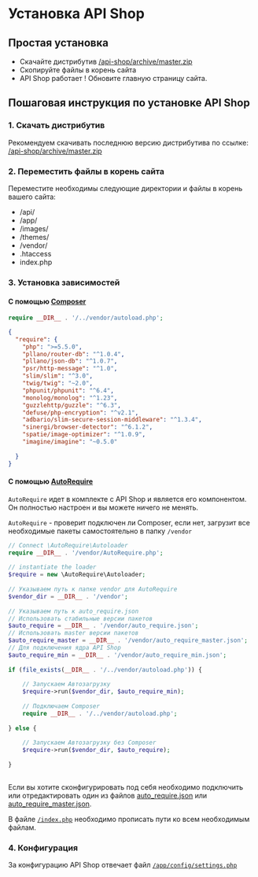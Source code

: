 # Установка API Shop
## Простая установка
- Скачайте дистрибутив [/api-shop/archive/master.zip](https://github.com/pllano/api-shop/archive/master.zip)
- Скопируйте файлы в корень сайта
- API Shop работает ! Обновите главную страницу сайта.

## Пошаговая инструкция по установке API Shop
### 1. Скачать дистрибутив
Рекомендуем скачивать последнюю версию дистрибутива по ссылке: [/api-shop/archive/master.zip](https://github.com/pllano/api-shop/archive/master.zip)
### 2. Переместить файлы в корень сайта
Переместите необходимы следующие директории и файлы в корень вашего сайта:
- /api/
- /app/
- /images/
- /themes/
- /vendor/
- .htaccess
- index.php
### 3. Установка зависимостей
#### С помощью [Composer](https://getcomposer.org/)
```php
require __DIR__ . '/../vendor/autoload.php';
```
```json
{
  "require": {
    "php": ">=5.5.0",
    "pllano/router-db": "^1.0.4",
    "pllano/json-db": "^1.0.7",
    "psr/http-message": "^1.0",
    "slim/slim": "^3.0",
    "twig/twig": "~2.0",
    "phpunit/phpunit": "^6.4",
    "monolog/monolog": "^1.23",
    "guzzlehttp/guzzle": "^6.3",
    "defuse/php-encryption": "^v2.1",
    "adbario/slim-secure-session-middleware": "^1.3.4",
    "sinergi/browser-detector": "^6.1.2",
    "spatie/image-optimizer": "^1.0.9",
    "imagine/imagine": "~0.5.0"
    
  }
}
```
#### С помощью [AutoRequire](https://github.com/pllano/auto-require)
`AutoRequire` идет в комплекте с API Shop и является его компонентом. Он полностью настроен и вы можете ничего не менять.

`AutoRequire` - проверит подключен ли Composer, если нет, загрузит все необходимые пакеты самостоятельно в папку `/vendor`
``` php
// Connect \AutoRequire\Autoloader
require __DIR__ . '/vendor/AutoRequire.php';
 
// instantiate the loader
$require = new \AutoRequire\Autoloader;
 
// Указываем путь к папке vendor для AutoRequire
$vendor_dir = __DIR__ . '/vendor';
 
// Указываем путь к auto_require.json
// Использовать стабильные версии пакетов
$auto_require = __DIR__ . '/vendor/auto_require.json';
// Использовать master версии пакетов
$auto_require_master = __DIR__ . '/vendor/auto_require_master.json';
// Для подключения ядра API Shop
$auto_require_min = __DIR__ . '/vendor/auto_require_min.json';
 
if (file_exists(__DIR__ . '/../vendor/autoload.php')) {
 
    // Запускаем Автозагрузку
    $require->run($vendor_dir, $auto_require_min);
 
    // Подключаем Composer
    require __DIR__ . '/../vendor/autoload.php';
 
} else {
 
    // Запускаем Автозагрузку без Composer
    $require->run($vendor_dir, $auto_require);
 
}
 
```
Если вы хотите сконфигурировать под себя необходимо подключить или отредактировать один из файлов [auto_require.json](https://github.com/pllano/auto-require/blob/master/auto_require.json) или [auto_require_master.json](https://github.com/pllano/auto-require/blob/master/auto_require_master.json).

В файле [`/index.php`](https://github.com/pllano/api-shop/blob/master/index.php) необходимо прописать пути ко всем необходимым файлам.

### 4. Конфигурация
За конфигурацию API Shop отвечает файл [`/app/config/settings.php`](https://github.com/pllano/api-shop/blob/master/app/config/settings.php)
 
